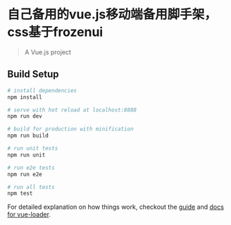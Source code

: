# 自己备用的vue.js移动端备用脚手架，css基于frozenui

> A Vue.js project

## Build Setup

``` bash
# install dependencies
npm install

# serve with hot reload at localhost:8888
npm run dev

# build for production with minification
npm run build

# run unit tests
npm run unit

# run e2e tests
npm run e2e

# run all tests
npm test
```

For detailed explanation on how things work, checkout the [guide](http://vuejs-templates.github.io/webpack/) and [docs for vue-loader](http://vuejs.github.io/vue-loader).
